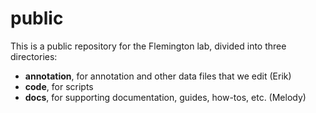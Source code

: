 # public

This is a public repository for the Flemington lab, divided into three
directories:

* **annotation**, for annotation and other data files that we edit (Erik)
* **code**, for scripts
* **docs**, for supporting documentation, guides, how-tos, etc. (Melody)

